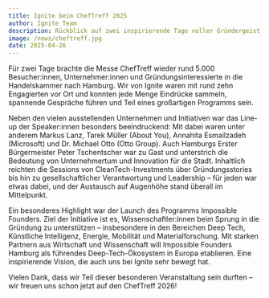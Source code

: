 ```yaml
---
title: Ignite beim ChefTreff 2025
author: Ignite Team
description: Rückblick auf zwei inspirierende Tage voller Gründergeist, Innovation und Austausch beim ChefTreff 2025 in Hamburg
image: /news/cheftreff.jpg
date: 2025-04-26
---
```


Für zwei Tage brachte die Messe ChefTreff wieder rund 5.000 Besucher:innen, Unternehmer:innen und Gründungsinteressierte in die Handelskammer nach Hamburg. Wir von Ignite waren mit rund zehn Engagierten vor Ort und konnten jede Menge Eindrücke sammeln, spannende Gespräche führen und Teil eines großartigen Programms sein.

Neben den vielen ausstellenden Unternehmen und Initiativen war das Line-up der Speaker:innen besonders beeindruckend: Mit dabei waren unter anderem Markus Lanz, Tarek Müller (About You), Annahita Esmailzadeh (Microsoft) und Dr. Michael Otto (Otto Group). Auch Hamburgs Erster Bürgermeister Peter Tschentscher war zu Gast und unterstrich die Bedeutung von Unternehmertum und Innovation für die Stadt. Inhaltlich reichten die Sessions von CleanTech-Investments über Gründungsstories bis hin zu gesellschaftlicher Verantwortung und Leadership – für jeden war etwas dabei, und der Austausch auf Augenhöhe stand überall im Mittelpunkt.

Ein besonderes Highlight war der Launch des Programms Impossible Founders. Ziel der Initiative ist es, Wissenschaftler:innen beim Sprung in die Gründung zu unterstützen – insbesondere in den Bereichen Deep Tech, Künstliche Intelligenz, Energie, Mobilität und Materialforschung. Mit starken Partnern aus Wirtschaft und Wissenschaft will Impossible Founders Hamburg als führendes Deep-Tech-Ökosystem in Europa etablieren. Eine inspirierende Vision, die auch uns bei Ignite sehr bewegt hat.

Vielen Dank, dass wir Teil dieser besonderen Veranstaltung sein durften – wir freuen uns schon jetzt auf den ChefTreff 2026!